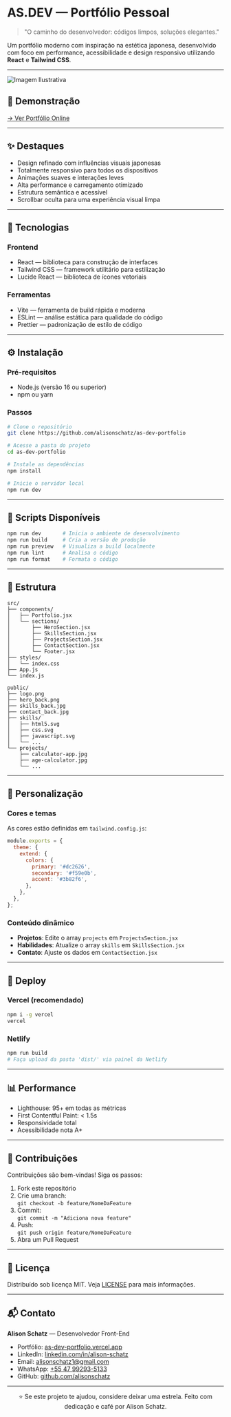 
# AS.DEV — Portfólio Pessoal

> "O caminho do desenvolvedor: códigos limpos, soluções elegantes."

Um portfólio moderno com inspiração na estética japonesa, desenvolvido com foco em performance, acessibilidade e design responsivo utilizando **React** e **Tailwind CSS**.

---
![Imagem Ilustrativa](preview.png)
## 🔗 Demonstração

[→ Ver Portfólio Online](https://as-dev-portfolio.vercel.app)

---

## ✨ Destaques

- Design refinado com influências visuais japonesas
- Totalmente responsivo para todos os dispositivos
- Animações suaves e interações leves
- Alta performance e carregamento otimizado
- Estrutura semântica e acessível
- Scrollbar oculta para uma experiência visual limpa

---

## 🧱 Tecnologias

### Frontend

- React — biblioteca para construção de interfaces
- Tailwind CSS — framework utilitário para estilização
- Lucide React — biblioteca de ícones vetoriais

### Ferramentas

- Vite — ferramenta de build rápida e moderna
- ESLint — análise estática para qualidade do código
- Prettier — padronização de estilo de código

---

## ⚙️ Instalação

### Pré-requisitos

- Node.js (versão 16 ou superior)
- npm ou yarn

### Passos

```bash
# Clone o repositório
git clone https://github.com/alisonschatz/as-dev-portfolio

# Acesse a pasta do projeto
cd as-dev-portfolio

# Instale as dependências
npm install

# Inicie o servidor local
npm run dev
```

---

## 📜 Scripts Disponíveis

```bash
npm run dev       # Inicia o ambiente de desenvolvimento
npm run build     # Cria a versão de produção
npm run preview   # Visualiza a build localmente
npm run lint      # Analisa o código
npm run format    # Formata o código
```

---

## 📁 Estrutura

```
src/
├── components/
│   ├── Portfolio.jsx
│   └── sections/
│       ├── HeroSection.jsx
│       ├── SkillsSection.jsx
│       ├── ProjectsSection.jsx
│       ├── ContactSection.jsx
│       └── Footer.jsx
├── styles/
│   └── index.css
├── App.js
└── index.js

public/
├── logo.png
├── hero_back.png
├── skills_back.jpg
├── contact_back.jpg
├── skills/
│   ├── html5.svg
│   ├── css.svg
│   ├── javascript.svg
│   └── ...
└── projects/
    ├── calculator-app.jpg
    ├── age-calculator.jpg
    └── ...
```

---

## 🎨 Personalização

### Cores e temas

As cores estão definidas em `tailwind.config.js`:

```js
module.exports = {
  theme: {
    extend: {
      colors: {
        primary: '#dc2626',
        secondary: '#f59e0b',
        accent: '#3b82f6',
      },
    },
  },
};
```

### Conteúdo dinâmico

- **Projetos**: Edite o array `projects` em `ProjectsSection.jsx`
- **Habilidades**: Atualize o array `skills` em `SkillsSection.jsx`
- **Contato**: Ajuste os dados em `ContactSection.jsx`

---

## 🚀 Deploy

### Vercel (recomendado)

```bash
npm i -g vercel
vercel
```

### Netlify

```bash
npm run build
# Faça upload da pasta 'dist/' via painel da Netlify
```

---

## 📊 Performance

- Lighthouse: 95+ em todas as métricas
- First Contentful Paint: < 1.5s
- Responsividade total
- Acessibilidade nota A+

---

## 🤝 Contribuições

Contribuições são bem-vindas! Siga os passos:

1. Fork este repositório  
2. Crie uma branch:  
   `git checkout -b feature/NomeDaFeature`
3. Commit:  
   `git commit -m "Adiciona nova feature"`
4. Push:  
   `git push origin feature/NomeDaFeature`
5. Abra um Pull Request

---

## 📄 Licença

Distribuído sob licença MIT. Veja [LICENSE](LICENSE) para mais informações.

---

## 📬 Contato

**Alison Schatz** — Desenvolvedor Front-End

- Portfólio: [as-dev-portfolio.vercel.app](https://as-dev-portfolio.vercel.app)
- LinkedIn: [linkedin.com/in/alison-schatz](https://linkedin.com/in/alison-schatz)
- Email: [alisonschatz1@gmail.com](mailto:alisonschatz1@gmail.com)
- WhatsApp: [+55 47 99293-5133](https://wa.me/5547992935133)
- GitHub: [github.com/alisonschatz](https://github.com/alisonschatz)

---

<div align="center">
⭐ Se este projeto te ajudou, considere deixar uma estrela.  
Feito com dedicação e café por Alison Schatz.
</div>
